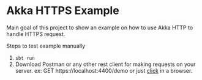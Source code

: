 # Akka HTTPS Example

Main goal of this project to show an example on how to use Akka HTTP to handle HTTPS request.

Steps to test example manually

1. `sbt run`
2. Download Postman or any other rest client for making requests on your server.
   ex: GET https://localhost:4400/demo
   or just [click](https://localhost:4400/demo) in a browser.
